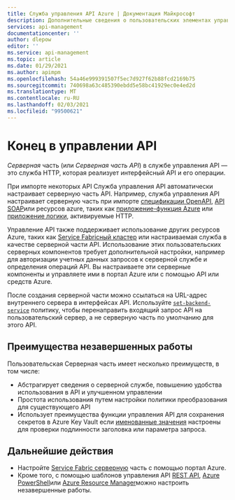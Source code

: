 ```yaml
---
title: Служба управления API Azure | Документация Майкрософт
description: Дополнительные сведения о пользовательских элементах управления в API
services: api-management
documentationcenter: ''
author: dlepow
editor: ''
ms.service: api-management
ms.topic: article
ms.date: 01/29/2021
ms.author: apimpm
ms.openlocfilehash: 54a46e999391507f5ec7d927f62b88fcd2169b75
ms.sourcegitcommit: 740698a63c485390ebdd5e58bc41929ec0e4ed2d
ms.translationtype: MT
ms.contentlocale: ru-RU
ms.lasthandoff: 02/03/2021
ms.locfileid: "99500621"
---
```

# <a name="backends-in-api-management"></a>Конец в управлении API

*Серверная* часть (или *Серверная часть API*) в службе управления API — это служба HTTP, которая реализует интерфейсный API и его операции.

При импорте некоторых API Служба управления API автоматически настраивает серверную часть API. Например, служба управления API настраивает серверную часть при импорте [спецификации OpenAPI](import-api-from-oas.md), [API SOAP](import-soap-api.md)или ресурсов azure, таких как [приложение-функция Azure](import-function-app-as-api.md) или [приложение логики](import-logic-app-as-api.md), активируемые HTTP.

Управление API также поддерживает использование других ресурсов Azure, таких как [Service Fabricный кластер](how-to-configure-service-fabric-backend.md) или настраиваемая служба в качестве серверной части API. Использование этих пользовательских серверных компонентов требует дополнительной настройки, например для авторизации учетных данных запросов к серверной службе и определения операций API. Вы настраиваете эти серверные компоненты и управляете ими в портал Azure или с помощью API или средств Azure.

После создания серверной части можно ссылаться на URL-адрес внутреннего сервера в интерфейсах API. Используйте [`set-backend-service`](api-management-transformation-policies.md#SetBackendService) политику, чтобы перенаправить входящий запрос API на пользовательский сервер, а не серверную часть по умолчанию для этого API.

## <a name="benefits-of-backends"></a>Преимущества незавершенных работы

Пользовательская Серверная часть имеет несколько преимуществ, в том числе:

* Абстрагирует сведения о серверной службе, повышению удобства использования в API и улучшенном управлении  
* Простота использования путем настройки политики преобразования для существующего API
* Использует преимущества функции управления API для сохранения секретов в Azure Key Vault если [именованные значения](api-management-howto-properties.md) настроены для проверки подлинности заголовка или параметра запроса.

## <a name="next-steps"></a>Дальнейшие действия

* Настройте [Service Fabric серверную](how-to-configure-service-fabric-backend.md) часть с помощью портал Azure.
* Кроме того, с помощью шаблонов управления API [REST API](/rest/api/apimanagement), [Azure PowerShell](/powershell/module/az.apimanagement/new-azapimanagementbackend)или [Azure Resource Manager](../service-fabric/service-fabric-tutorial-deploy-api-management.md)можно настроить незавершенные работы.

